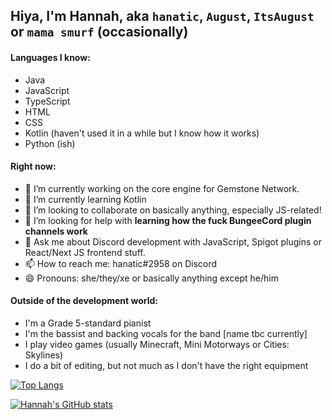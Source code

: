 ## Hiya, I'm Hannah, aka `hanatic`, `August`, `ItsAugust` or `mama smurf` (occasionally)

#### Languages I know:
- Java
- JavaScript
- TypeScript
- HTML
- CSS
- Kotlin (haven't used it in a while but I know how it works)
- Python (ish)

#### Right now:
- 🔭 I’m currently working on the core engine for Gemstone Network.
- 🌱 I’m currently learning Kotlin
- 👯 I’m looking to collaborate on basically anything, especially JS-related!
- 🤔 I’m looking for help with **learning how the fuck BungeeCord plugin channels work**
- 💬 Ask me about Discord development with JavaScript, Spigot plugins or React/Next JS frontend stuff.
- 📫 How to reach me: hanatic#2958 on Discord
- 😄 Pronouns: she/they/xe or basically anything except he/him

#### Outside of the development world:
- I'm a Grade 5-standard pianist
- I'm the bassist and backing vocals for the band [name tbc currently]
- I play video games (usually Minecraft, Mini Motorways or Cities: Skylines)
- I do a bit of editing, but not much as I don't have the right equipment

[![Top Langs](https://github-readme-stats.vercel.app/api/top-langs/?username=hanatic)](https://github.com/anuraghazra/github-readme-stats)

[![Hannah's GitHub stats](https://github-readme-stats.vercel.app/api?username=hanatic)](https://github.com/anuraghazra/github-readme-stats)
